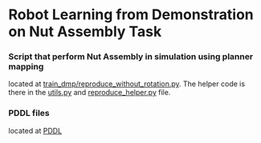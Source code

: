 
# Robot Learning from Demonstration on Nut Assembly Task

### Script that perform Nut Assembly in simulation using planner mapping
located at [train_dmp/reproduce_without_rotation.py](https://github.com/Manav-Mistry/Robot_Learning_Nut_Assembly_using_DMPs/blob/master/train_dmp/reproduce_without_rotation.py). The helper code is there in the [utils.py](https://github.com/Manav-Mistry/Robot_Learning_Nut_Assembly_using_DMPs/blob/master/train_dmp/utils.py) and [reproduce_helper.py](https://github.com/Manav-Mistry/Robot_Learning_Nut_Assembly_using_DMPs/blob/master/train_dmp/reproduce_helper.py) file. 

### PDDL files
located at [PDDL](https://github.com/Manav-Mistry/Robot_Learning_Nut_Assembly_using_DMPs/tree/master/pddl)

